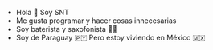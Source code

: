 - Hola 👋 Soy SNT
- Me gusta programar y hacer cosas innecesarias
- Soy baterista y saxofonista 🥁🎷
- Soy de Paraguay 🇵🇾 Pero estoy viviendo en México 🇲🇽

<!---
Micasatio/Micasatio is a ✨ special ✨ repository because its `README.md` (this file) appears on your GitHub profile.
You can click the Preview link to take a look at your changes.
--->
